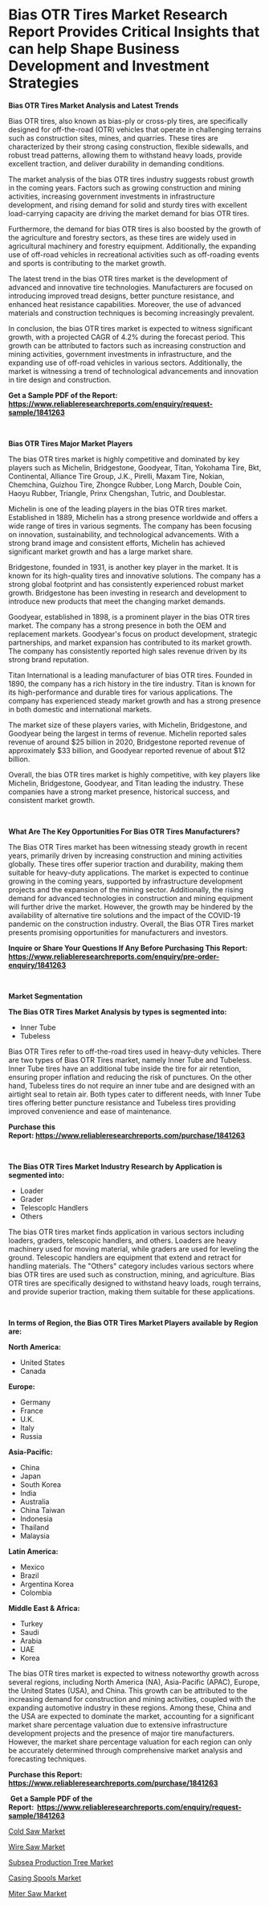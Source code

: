 <p><h1>Bias OTR Tires Market Research Report Provides Critical Insights that can help Shape Business Development and Investment Strategies</h1></p><p><strong>Bias OTR Tires Market Analysis and Latest Trends</strong></p>
<p><p>Bias OTR tires, also known as bias-ply or cross-ply tires, are specifically designed for off-the-road (OTR) vehicles that operate in challenging terrains such as construction sites, mines, and quarries. These tires are characterized by their strong casing construction, flexible sidewalls, and robust tread patterns, allowing them to withstand heavy loads, provide excellent traction, and deliver durability in demanding conditions.</p><p>The market analysis of the bias OTR tires industry suggests robust growth in the coming years. Factors such as growing construction and mining activities, increasing government investments in infrastructure development, and rising demand for solid and sturdy tires with excellent load-carrying capacity are driving the market demand for bias OTR tires.</p><p>Furthermore, the demand for bias OTR tires is also boosted by the growth of the agriculture and forestry sectors, as these tires are widely used in agricultural machinery and forestry equipment. Additionally, the expanding use of off-road vehicles in recreational activities such as off-roading events and sports is contributing to the market growth.</p><p>The latest trend in the bias OTR tires market is the development of advanced and innovative tire technologies. Manufacturers are focused on introducing improved tread designs, better puncture resistance, and enhanced heat resistance capabilities. Moreover, the use of advanced materials and construction techniques is becoming increasingly prevalent.</p><p>In conclusion, the bias OTR tires market is expected to witness significant growth, with a projected CAGR of 4.2% during the forecast period. This growth can be attributed to factors such as increasing construction and mining activities, government investments in infrastructure, and the expanding use of off-road vehicles in various sectors. Additionally, the market is witnessing a trend of technological advancements and innovation in tire design and construction.</p></p>
<p><strong>Get a Sample PDF of the Report:&nbsp; <a href="https://www.reliableresearchreports.com/enquiry/request-sample/1841263">https://www.reliableresearchreports.com/enquiry/request-sample/1841263</a></strong></p>
<p>&nbsp;</p>
<p><strong>Bias OTR Tires Major Market Players</strong></p>
<p><p>The bias OTR tires market is highly competitive and dominated by key players such as Michelin, Bridgestone, Goodyear, Titan, Yokohama Tire, Bkt, Continental, Alliance Tire Group, J.K., Pirelli, Maxam Tire, Nokian, Chemchina, Guizhou Tire, Zhongce Rubber, Long March, Double Coin, Haoyu Rubber, Triangle, Prinx Chengshan, Tutric, and Doublestar.</p><p>Michelin is one of the leading players in the bias OTR tires market. Established in 1889, Michelin has a strong presence worldwide and offers a wide range of tires in various segments. The company has been focusing on innovation, sustainability, and technological advancements. With a strong brand image and consistent efforts, Michelin has achieved significant market growth and has a large market share.</p><p>Bridgestone, founded in 1931, is another key player in the market. It is known for its high-quality tires and innovative solutions. The company has a strong global footprint and has consistently experienced robust market growth. Bridgestone has been investing in research and development to introduce new products that meet the changing market demands.</p><p>Goodyear, established in 1898, is a prominent player in the bias OTR tires market. The company has a strong presence in both the OEM and replacement markets. Goodyear's focus on product development, strategic partnerships, and market expansion has contributed to its market growth. The company has consistently reported high sales revenue driven by its strong brand reputation.</p><p>Titan International is a leading manufacturer of bias OTR tires. Founded in 1890, the company has a rich history in the tire industry. Titan is known for its high-performance and durable tires for various applications. The company has experienced steady market growth and has a strong presence in both domestic and international markets.</p><p>The market size of these players varies, with Michelin, Bridgestone, and Goodyear being the largest in terms of revenue. Michelin reported sales revenue of around $25 billion in 2020, Bridgestone reported revenue of approximately $33 billion, and Goodyear reported revenue of about $12 billion.</p><p>Overall, the bias OTR tires market is highly competitive, with key players like Michelin, Bridgestone, Goodyear, and Titan leading the industry. These companies have a strong market presence, historical success, and consistent market growth.</p></p>
<p>&nbsp;</p>
<p><strong>What Are The Key Opportunities For Bias OTR Tires Manufacturers?</strong></p>
<p><p>The Bias OTR Tires market has been witnessing steady growth in recent years, primarily driven by increasing construction and mining activities globally. These tires offer superior traction and durability, making them suitable for heavy-duty applications. The market is expected to continue growing in the coming years, supported by infrastructure development projects and the expansion of the mining sector. Additionally, the rising demand for advanced technologies in construction and mining equipment will further drive the market. However, the growth may be hindered by the availability of alternative tire solutions and the impact of the COVID-19 pandemic on the construction industry. Overall, the Bias OTR Tires market presents promising opportunities for manufacturers and investors.</p></p>
<p><strong>Inquire or Share Your Questions If Any Before Purchasing This Report: <a href="https://www.reliableresearchreports.com/enquiry/pre-order-enquiry/1841263">https://www.reliableresearchreports.com/enquiry/pre-order-enquiry/1841263</a></strong></p>
<p>&nbsp;</p>
<p><strong>Market Segmentation</strong></p>
<p><strong>The Bias OTR Tires Market Analysis by types is segmented into:</strong></p>
<p><ul><li>Inner Tube</li><li>Tubeless</li></ul></p>
<p><p>Bias OTR Tires refer to off-the-road tires used in heavy-duty vehicles. There are two types of Bias OTR Tires market, namely Inner Tube and Tubeless. Inner Tube tires have an additional tube inside the tire for air retention, ensuring proper inflation and reducing the risk of punctures. On the other hand, Tubeless tires do not require an inner tube and are designed with an airtight seal to retain air. Both types cater to different needs, with Inner Tube tires offering better puncture resistance and Tubeless tires providing improved convenience and ease of maintenance.</p></p>
<p><strong>Purchase this Report:&nbsp;<a href="https://www.reliableresearchreports.com/purchase/1841263">https://www.reliableresearchreports.com/purchase/1841263</a></strong></p>
<p>&nbsp;</p>
<p><strong>The Bias OTR Tires Market Industry Research by Application is segmented into:</strong></p>
<p><ul><li>Loader</li><li>Grader</li><li>TelescopIc Handlers</li><li>Others</li></ul></p>
<p><p>The bias OTR tires market finds application in various sectors including loaders, graders, telescopic handlers, and others. Loaders are heavy machinery used for moving material, while graders are used for leveling the ground. Telescopic handlers are equipment that extend and retract for handling materials. The "Others" category includes various sectors where bias OTR tires are used such as construction, mining, and agriculture. Bias OTR tires are specifically designed to withstand heavy loads, rough terrains, and provide superior traction, making them suitable for these applications.</p></p>
<p>&nbsp;</p>
<p><strong>In terms of Region, the Bias OTR Tires Market Players available by Region are:</strong></p>
<p>
    <p> <strong> North America: </strong>
        <ul>
            <li>United States</li>
            <li>Canada</li>
        </ul>
        </p> 
    <p> <strong> Europe: </strong>
        <ul>
            <li>Germany</li>
            <li>France</li>
            <li>U.K.</li>
            <li>Italy</li>
            <li>Russia</li>
        </ul>
        </p> 
    <p> <strong> Asia-Pacific: </strong>
        <ul>
            <li>China</li>
            <li>Japan</li>
            <li>South Korea</li>
            <li>India</li>
            <li>Australia</li>
            <li>China Taiwan</li>
            <li>Indonesia</li>
            <li>Thailand</li>
            <li>Malaysia</li>
        </ul>
        </p> 
    <p> <strong> Latin America: </strong>
        <ul>
            <li>Mexico</li>
            <li>Brazil</li>
            <li>Argentina Korea</li>
            <li>Colombia</li>
        </ul>
        </p> 
    <p> <strong> Middle East & Africa: </strong>
        <ul>
            <li>Turkey</li>
            <li>Saudi</li>
            <li>Arabia</li>
            <li>UAE</li>
            <li>Korea</li>
        </ul>
    </p>
    </p>
<p><p>The bias OTR tires market is expected to witness noteworthy growth across several regions, including North America (NA), Asia-Pacific (APAC), Europe, the United States (USA), and China. This growth can be attributed to the increasing demand for construction and mining activities, coupled with the expanding automotive industry in these regions. Among these, China and the USA are expected to dominate the market, accounting for a significant market share percentage valuation due to extensive infrastructure development projects and the presence of major tire manufacturers. However, the market share percentage valuation for each region can only be accurately determined through comprehensive market analysis and forecasting techniques.</p></p>
<p><strong>Purchase this Report: <a href="https://www.reliableresearchreports.com/purchase/1841263">https://www.reliableresearchreports.com/purchase/1841263</a></strong></p>
<p>&nbsp;<strong>Get a Sample PDF of the Report:&nbsp;&nbsp;<a href="https://www.reliableresearchreports.com/enquiry/request-sample/1841263">https://www.reliableresearchreports.com/enquiry/request-sample/1841263</a></strong></p>
<p><strong></strong></p>
<p><p><a href="https://www.linkedin.com/pulse/cold-saw-market-size-growth-forecast-from-2023-2030-mkt-quest-tnsde/">Cold Saw Market</a></p><p><a href="https://www.linkedin.com/pulse/wire-saw-market-research-report-provides-thorough-industry-uipze/">Wire Saw Market</a></p><p><a href="https://medium.com/@horlandkidd/subsea-production-tree-market-trends-forecast-and-competitive-analysis-to-2030-2a3a265a5a88">Subsea Production Tree Market</a></p><p><a href="https://medium.com/@marvinhug741/casing-spools-market-comprehensive-assessment-by-type-application-and-geography-fcea97f2de06">Casing Spools Market</a></p><p><a href="https://www.linkedin.com/pulse/miter-saw-market-insights-players-forecast-till-2030-researc-hunter-qnrhe/">Miter Saw Market</a></p></p>